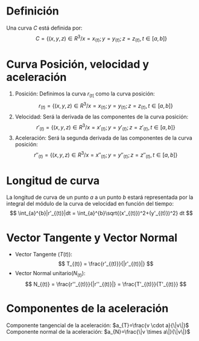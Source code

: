 # Definición
Una curva $C$ está definida por:
$$
C =\{(x,y,z)\in R^3 / x = x_{(t)}; y = y_{(t)};z = z_{(t)}, t \in [a,b]\}
$$
# Curva Posición, velocidad y aceleración
1. Posición: Definimos la curva $r_{(t(}$ como la curva posición:
$$
r_{(t)} =\{(x,y,z)\in R^3 / x = x_{(t)}; y = y_{(t)};z = z_{(t)}, t \in [a,b]\}
$$
2. Velocidad: Será la derivada de las componentes de la curva posición:
$$
r'_{(t)} =\{(x,y,z)\in R^3 / x = x'_{(t)}; y = y'_{(t)};z = z'_{(t)}, t \in [a,b]\}
$$
3. Aceleración: Será la segunda derivada de las componentes de la curva posición:
$$
r''_{(t)} =\{(x,y,z)\in R^3 / x = x''_{(t)}; y = y''_{(t)};z = z''_{(t)}, t \in [a,b]\}
$$
# Longitud de curva
La longitud de curva de un punto $a$ a un punto $b$ estará representada por la integral del módulo de la curva de velocidad en función del tiempo:
$$
\int_{a}^{b}|r'_{(t)}|dt = \int_{a}^{b}\sqrt{(x'_{(t)})^2+(y'_{(t)})^2} dt  
$$
# Vector Tangente y Vector Normal
- Vector Tangente ($T(t)$):
$$
T_{(t)} = \frac{r'_{(t)}}{|r'_{(t)}|}
$$
- Vector Normal unitario$(N_{(t)})$:
$$
N_{(t)} = \frac{r''_{(t)}}{|r''_{(t)}|} = \frac{T'_{(t)}}{T'_{(t)}}
$$
# Componentes de la aceleración
Componente tangencial de la aceleración: $a_{T}=\frac{v \cdot a}{\|v\|}$
Componente normal de la aceleración: $a_{N}=\frac{\|v \times a\|}{\|v\|}$